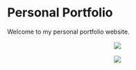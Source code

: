 # Personal Portfolio

Welcome to my personal portfolio website.
<p align="center" >&nbsp;<img align="center" src="https://user-images.githubusercontent.com/64256552/172440612-23d1f141-a901-44fd-97c5-f16190f9ce36.png"/></p>

<p align="center" >&nbsp;<img align="center" src="https://user-images.githubusercontent.com/64256552/172440876-a12e1856-55f9-4d2d-a479-f496b9edd48f.png"/></p>
